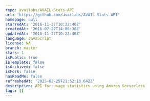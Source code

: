 ```yaml
---
repo: availabs/AVAIL-Stats-API
url: 'https://github.com/availabs/AVAIL-Stats-API'
homepage: null
starredAt: '2016-11-27T10:22:40Z'
createdAt: '2016-07-27T14:06:38Z'
updatedAt: '2016-11-27T10:22:40Z'
language: JavaScript
license: NA
branch: master
stars: 1
isPublic: true
isTemplate: false
isArchived: false
isFork: false
hasReadMe: false
refreshedAt: '2025-02-25T21:52:13.642Z'
description: API for usage statistics using Amazon Serverless
tags: []
---
```


